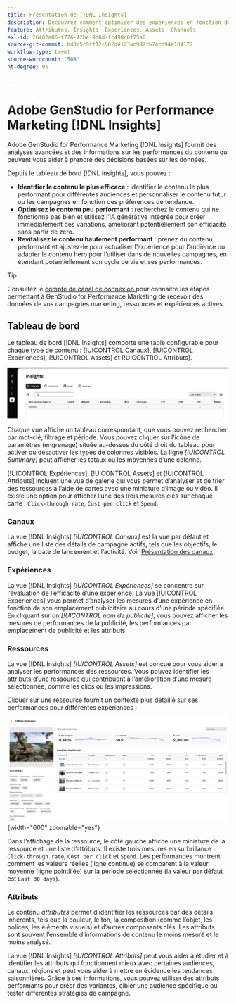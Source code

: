 ```yaml
---
title: Présentation de [!DNL Insights]
description: Découvrez comment optimiser des expériences en fonction des mesures de performances du contenu en temps réel.
feature: Attributes, Insights, Experiences, Assets, Channels
exl-id: 26402a06-f776-42be-9d8d-fc498c0f75a8
source-git-commit: bd3c5c9ff12c962d4123ac992fb74cd94e184172
workflow-type: tm+mt
source-wordcount: '508'
ht-degree: 0%

---
```


# Adobe GenStudio for Performance Marketing [!DNL Insights]

Adobe GenStudio for Performance Marketing [!DNL Insights] fournit des analyses avancées et des informations sur les performances du contenu qui peuvent vous aider à prendre des décisions basées sur les données.

Depuis le tableau de bord [!DNL Insights], vous pouvez :

- **Identifier le contenu le plus efficace** : identifier le contenu le plus performant pour différentes audiences et personnaliser le contenu futur ou les campagnes en fonction des préférences de tendance.
- **Optimisez le contenu peu performant** : recherchez le contenu qui ne fonctionne pas bien et utilisez l’IA générative intégrée pour créer immédiatement des variations, améliorant potentiellement son efficacité sans partir de zéro.
- **Revitalisez le contenu hautement performant** : prenez du contenu performant et ajustez-le pour actualiser l’expérience pour l’audience ou adapter le contenu hero pour l’utiliser dans de nouvelles campagnes, en étendant potentiellement son cycle de vie et ses performances.

>[!TIP]
>
>Consultez le [ compte de canal de connexion ](connect-channel.md) pour connaître les étapes permettant à GenStudio for Performance Marketing de recevoir des données de vos campagnes marketing, ressources et expériences actives.

## Tableau de bord

Le tableau de bord [!DNL Insights] comporte une table configurable pour chaque type de contenu : [!UICONTROL Canaux], [!UICONTROL Expériences], [!UICONTROL Assets] et [!UICONTROL Attributs].

![[!DNL Insights] tableau de bord](/help/assets/insights-dashboard.png)

Chaque vue affiche un tableau correspondant, que vous pouvez rechercher par mot-clé, filtrage et période. Vous pouvez cliquer sur l’icône de paramètres (engrenage) située au-dessus du côté droit du tableau pour activer ou désactiver les types de colonnes visibles. La ligne _[!UICONTROL Summary]_ peut afficher les totaux ou les moyennes d’une colonne.

[!UICONTROL Expériences], [!UICONTROL Assets] et [!UICONTROL Attributs] incluent une vue de galerie qui vous permet d’analyser et de trier des ressources à l’aide de cartes avec une miniature d’image ou vidéo. Il existe une option pour afficher l’une des trois mesures clés sur chaque carte : `Click-through rate`, `Cost per click` et `Spend`.

### Canaux

La vue [!DNL Insights] _[!UICONTROL Canaux]_ est la vue par défaut et affiche une liste des détails de campagne actifs, tels que les objectifs, le budget, la date de lancement et l’activité. Voir [Présentation des canaux](channels.md).

### Expériences

La vue [!DNL Insights] _[!UICONTROL Expériences]_ se concentre sur l’évaluation de l’efficacité d’une expérience. La vue [!UICONTROL Expériences] vous permet d’analyser les mesures d’une expérience en fonction de son emplacement publicitaire au cours d’une période spécifiée. En cliquant sur un _[!UICONTROL nom de publicité]_, vous pouvez afficher les mesures de performances de la publicité, les performances par emplacement de publicité et les attributs.

### Ressources

La vue [!DNL Insights] _[!UICONTROL Assets]_ est conçue pour vous aider à analyser les performances des ressources. Vous pouvez identifier les attributs d’une ressource qui contribuent à l’amélioration d’une mesure sélectionnée, comme les clics ou les impressions.

Cliquer sur une ressource fournit un contexte plus détaillé sur ses performances pour différentes expériences :

![Détails de la ressource](/help/assets/insights-asset-details.png){width="600" zoomable="yes"}

Dans l’affichage de la ressource, le côté gauche affiche une miniature de la ressource et une liste d’attributs. Il existe trois mesures en surbrillance : `Click-through rate`, `Cost per click` et `Spend`. Les performances montrent comment les valeurs réelles (ligne continue) se comparent à la valeur moyenne (ligne pointillée) sur la période sélectionnée (la valeur par défaut est `Last 30 days`).

### Attributs

Le contenu _attributes_ permet d’identifier les ressources par des détails inhérents, tels que la couleur, le ton, la composition (comme l’objet, les polices, les éléments visuels) et d’autres composants clés. Les attributs sont souvent l’ensemble d’informations de contenu le moins mesuré et le moins analysé.

La vue [!DNL Insights] _[!UICONTROL Attributs]_ peut vous aider à étudier et à identifier les attributs qui fonctionnent mieux avec certaines audiences, canaux, régions et peut vous aider à mettre en évidence les tendances saisonnières. Grâce à ces informations, vous pouvez utiliser des attributs performants pour créer des variantes, cibler une audience spécifique ou tester différentes stratégies de campagne.
